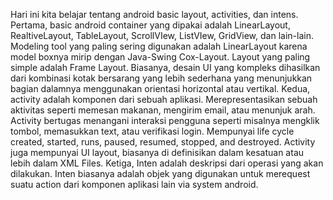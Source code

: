 Hari ini kita belajar tentang android basic layout, activities, dan intens. 
Pertama, basic android container yang dipakai adalah LinearLayout, RealtiveLayout, TableLayout, ScrollVIew, ListVIew, GridView, dan lain-lain. Modeling tool yang paling sering digunakan adalah LinearLayout karena model boxnya mirip dengan Java-Swing Cox-Layout. Layout yang paling simple adalah Frame Layout. Biasanya, desain UI yang kompleks dihasilkan dari kombinasi kotak bersarang yang lebih sederhana yang menunjukkan bagian dalamnya menggunakan orientasi horizontal atau vertikal. 
Kedua, activity adalah komponen dari sebuah aplikasi. Merepresentasikan sebuah aktivitas seperti memesan makanan, mengirim email, atau menunjuk arah. Activity bertugas menangani interaksi pengguna seperti misalnya mengklik tombol, memasukkan text, atau verifikasi login. Mempunyai life cycle created, started, runs, paused, resumed, stopped, and destroyed. Activity juga mempunyai UI layout, biasanya di definisikan dalam kesatuan atau lebih dalam XML Files. 
Ketiga, Inten adalah deskripsi dari operasi yang akan dilakukan. Inten biasanya adalah objek yang digunakan untuk merequest suatu action dari komponen aplikasi lain via system android. 
